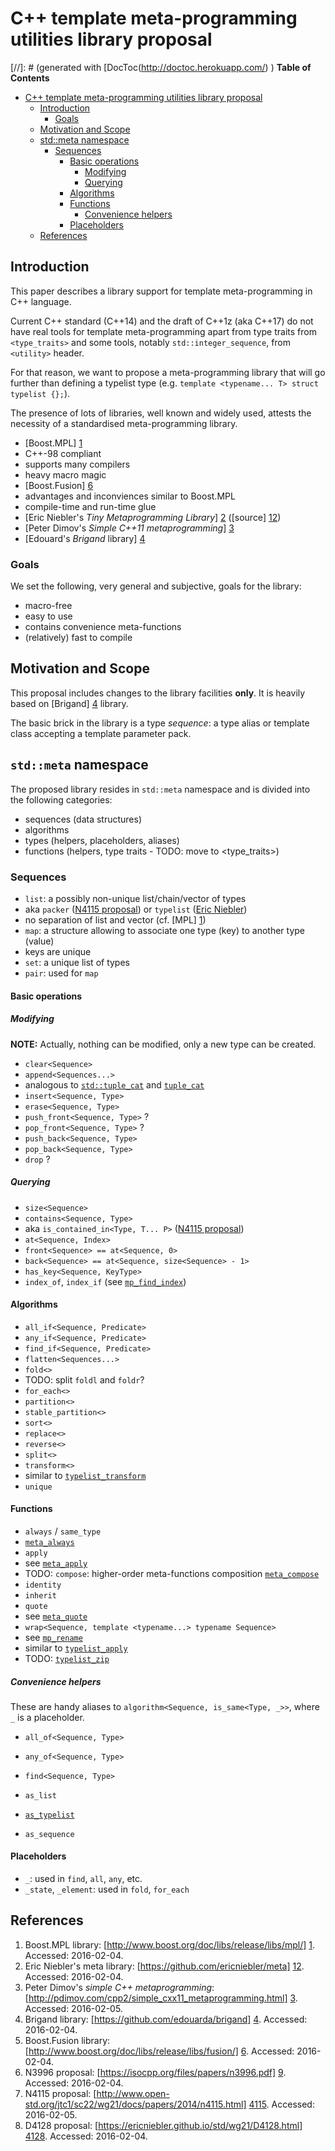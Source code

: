 # C++ template meta-programming utilities library proposal

[//]: # (generated with [DocToc(http://doctoc.herokuapp.com/) )
**Table of Contents**

- [C++ template meta-programming utilities library proposal](#)
  - [Introduction](#introduction)
    - [Goals](#goals)
  - [Motivation and Scope](#motivation-and-scope)
  - [std::meta namespace](#stdmeta-namespace)
    - [Sequences](#sequences)
      - [Basic operations](#basic-operations)
        - [Modifying](#modifying)
        - [Querying](#querying)
      - [Algorithms](#algorithms)
      - [Functions](#functions)
        - [Convenience helpers](#convenience-helpers)
      - [Placeholders](#placeholders)
  - [References](#references)

## Introduction

This paper describes a library support for template meta-programming in C++ language.

Current C++ standard (C++14) and the draft of C++1z (aka C++17) do not have real tools for template meta-programming apart from type traits from `<type_traits>` and some tools, notably `std::integer_sequence`, from `<utility>` header.

For that reason, we want to propose a meta-programming library that will go further than defining a typelist type (e.g. `template <typename... T> struct typelist {};`).

The presence of lots of libraries, well known and widely used, attests the necessity of a standardised meta-programming library.

- [Boost.MPL] [1]
 - C++-98 compliant
 - supports many compilers
 - heavy macro magic
- [Boost.Fusion] [6]
 - advantages and inconviences similar to Boost.MPL
 - compile-time and run-time glue
- [Eric Niebler's _Tiny Metaprogramming Library_] [2] ([source] [12])
- [Peter Dimov's _Simple C++11 metaprogramming_] [3]
- [Edouard's _Brigand_ library] [4]

### Goals

We set the following, very general and subjective, goals for the library:

- macro-free
- easy to use
 - contains convenience meta-functions
- (relatively) fast to compile

## Motivation and Scope

This proposal includes changes to the library facilities **only**.
It is heavily based on [Brigand] [4] library.

The basic brick in the library is a type _sequence_: a type alias or template class accepting a template parameter pack.

## `std::meta` namespace

The proposed library resides in `std::meta` namespace and is divided into the following categories:
- sequences (data structures)
- algorithms
- types (helpers, placeholders, aliases)
- functions (helpers, type traits - TODO: move to <type_traits>)

### Sequences

- `list`: a possibly non-unique list/chain/vector of types
 - aka `packer` ([N4115 proposal][4115]) or `typelist` ([Eric Niebler][2])
 - no separation of list and vector (cf. [MPL] [1])
- `map`: a structure allowing to associate one type (key) to another type (value)
 - keys are unique
- `set`: a unique list of types
- `pair`: used for `map`

#### Basic operations

##### Modifying

**NOTE:** Actually, nothing can be modified, only a new type can be created.

- `clear<Sequence>`
- `append<Sequences...>`
 - analogous to [`std::tuple_cat`][201] and [`tuple_cat`][2]
- `insert<Sequence, Type>`
- `erase<Sequence, Type>`
- `push_front<Sequence, Type>` ?
- `pop_front<Sequence, Type>` ?
- `push_back<Sequence, Type>`
- `pop_back<Sequence, Type>`
- `drop` ?

##### Querying

- `size<Sequence>`
- `contains<Sequence, Type>`
 - aka `is_contained_in<Type, T... P>` ([N4115 proposal][4115])
- `at<Sequence, Index>`
- `front<Sequence> == at<Sequence, 0>`
- `back<Sequence> == at<Sequence, size<Sequence> - 1>`
- `has_key<Sequence, KeyType>`
- `index_of`, `index_if` (see [`mp_find_index`][3])

#### Algorithms
- `all_if<Sequence, Predicate>`
- `any_if<Sequence, Predicate>`
- `find_if<Sequence, Predicate>`
- `flatten<Sequences...>`
- `fold<>`
 - TODO: split `foldl` and `foldr`?
- `for_each<>`
- `partition<>`
- `stable_partition<>`
- `sort<>`
- `replace<>`
- `reverse<>`
- `split<>`
- `transform<>`
 - similar to [`typelist_transform`][2]
- `unique`

#### Functions

- `always` / `same_type`
 - [`meta_always`][2]
- `apply`
 - see [`meta_apply`][2]
- TODO: `compose`: higher-order meta-functions composition [`meta_compose`][2]
- `identity`
- `inherit`
- `quote`
 - see [`meta_quote`][2]
- `wrap<Sequence, template <typename...> typename Sequence>`
 - see [`mp_rename`][3]
 - similar to [`typelist_apply`][2]
- TODO: [`typelist_zip`][2]

##### Convenience helpers

These are handy aliases to `algorithm<Sequence, is_same<Type, _>>`, where `_` is a placeholder.

- `all_of<Sequence, Type>`
- `any_of<Sequence, Type>`
- `find<Sequence, Type>`

- `as_list`
 - [`as_typelist`][2]
- `as_sequence`

#### Placeholders
- `_`: used in `find`, `all`, `any`, etc.
- `_state`, `_element`: used in `fold`, `for_each`

## References

1. Boost.MPL library: [http://www.boost.org/doc/libs/release/libs/mpl/] [1]. Accessed: 2016-02-04.
1. Eric Niebler's meta library: [https://github.com/ericniebler/meta] [12]. Accessed: 2016-02-04.
1. Peter Dimov's _simple C++ metaprogramming_: [http://pdimov.com/cpp2/simple_cxx11_metaprogramming.html] [3]. Accessed: 2016-02-05.
1. Brigand library: [https://github.com/edouarda/brigand] [4]. Accessed: 2016-02-04.
1. Boost.Fusion library: [http://www.boost.org/doc/libs/release/libs/fusion/] [6]. Accessed: 2016-02-04.
1. N3996 proposal: [https://isocpp.org/files/papers/n3996.pdf] [9]. Accessed: 2016-02-04.
1. N4115 proposal: [http://www.open-std.org/jtc1/sc22/wg21/docs/papers/2014/n4115.html] [4115]. Accessed: 2016-02-05.
1. D4128 proposal: [https://ericniebler.github.io/std/wg21/D4128.html] [4128]. Accessed: 2016-02-04.

[1]: http://www.boost.org/doc/libs/release/libs/mpl/
[2]: http://ericniebler.com/2014/11/13/tiny-metaprogramming-library/
[3]: http://pdimov.com/cpp2/simple_cxx11_metaprogramming.html
[4]: https://github.com/edouarda/brigand
[5]: https://akrzemi1.wordpress.com/2012/03/19/meta-functions-in-c11/
[6]: http://www.boost.org/doc/libs/release/libs/fusion/
[8]: https://github.com/ldionne/mpl11
[9]: https://isocpp.org/files/papers/n3996.pdf
[11]: https://github.com/boostorg/hana
[12]: https://github.com/ericniebler/meta
[13]: http://pdimov.com/cpp2/simple_cxx11_metaprogramming_2.html
[14]: https://github.com/dabrahams/mpl11
[100]: https://github.com/HeliumProject/Reflect
[201]: http://en.cppreference.com/w/cpp/utility/tuple/tuple_cat
[4115]: http://www.open-std.org/jtc1/sc22/wg21/docs/papers/2014/n4115.html
[4128]: https://ericniebler.github.io/std/wg21/D4128.html
